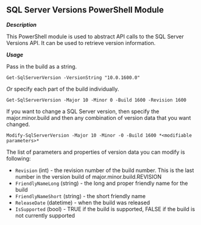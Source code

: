 ## SQL Server Versions PowerShell Module

***Description***

This PowerShell module is used to abstract API calls to the SQL Server Versions API.  It can be used to retrieve version information.

***Usage***

Pass in the build as a string.

`Get-SqlServerVersion -VersionString "10.0.1600.0"`

*Or* specify each part of the build individually.

`Get-SqlServerVersion -Major 10 -Minor 0 -Build 1600 -Revision 1600`

If you want to change a SQL Server version, then specify the major.minor.build and then any combination of version data that you want changed.

`Modify-SqlServerVersion -Major 10 -Minor -0 -Build 1600 *<modifiable parameters>*`

The list of parameters and properties of version data you can modify is following:

- `Revision` (int) - the revision number of the build number.  This is the last number in the version build of major.minor.build.REVISION
- `FriendlyNameLong` (string) - the long and proper friendly name for the build
- `FriendlyNameShort` (string) - the short friendly name
- `ReleaseDate` (datetime) - when the build was released
- `IsSupported` (bool) - TRUE if the build is supported, FALSE if the build is not currently supported

